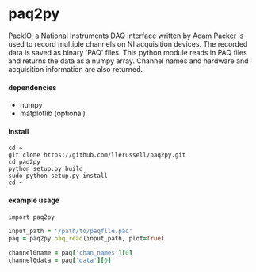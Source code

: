 # paq2py
PackIO, a National Instruments DAQ interface written by Adam Packer is used to record multiple channels on NI acquisition devices. The recorded data is saved as binary 'PAQ' files. This python module reads in PAQ files and returns the data as a numpy array. Channel names and hardware and acquisition information are also returned.

#### dependencies
* numpy
* matplotlib (optional)

#### install
```
cd ~
git clone https://github.com/llerussell/paq2py.git
cd paq2py
python setup.py build
sudo python setup.py install
cd ~
```

#### example usage
```ruby
import paq2py

input_path = '/path/to/paqfile.paq'
paq = paq2py.paq_read(input_path, plot=True)

channel0name = paq['chan_names'][0]
channel0data = paq['data'][0]
```
